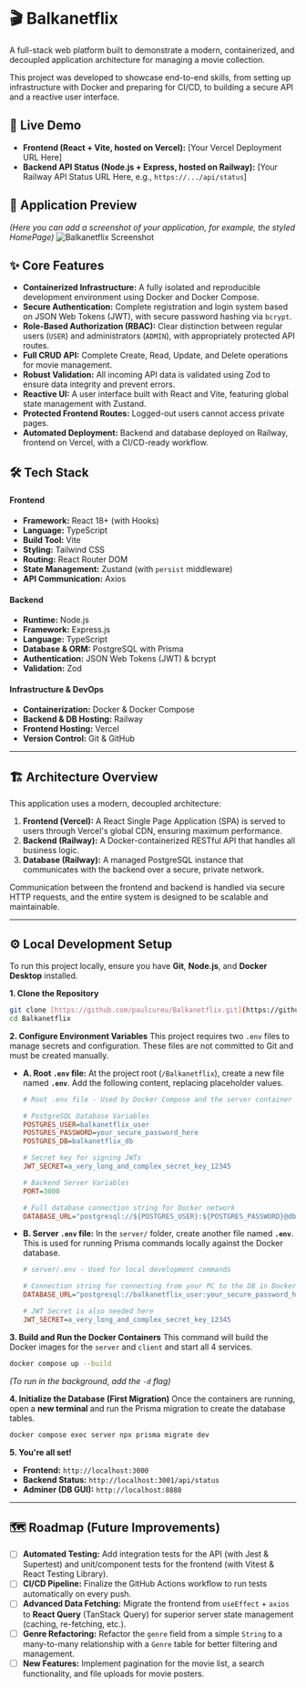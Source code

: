 # 🎬 Balkanetflix

A full-stack web platform built to demonstrate a modern, containerized, and decoupled application architecture for managing a movie collection.

This project was developed to showcase end-to-end skills, from setting up infrastructure with Docker and preparing for CI/CD, to building a secure API and a reactive user interface.

## 🚀 Live Demo

- **Frontend (React + Vite, hosted on Vercel):** [Your Vercel Deployment URL Here]
- **Backend API Status (Node.js + Express, hosted on Railway):** [Your Railway API Status URL Here, e.g., `https://.../api/status`]

## 📸 Application Preview

_(Here you can add a screenshot of your application, for example, the styled HomePage)_
![Balkanetflix Screenshot](link-to-your-screenshot.png)

## ✨ Core Features

- **Containerized Infrastructure:** A fully isolated and reproducible development environment using Docker and Docker Compose.
- **Secure Authentication:** Complete registration and login system based on JSON Web Tokens (JWT), with secure password hashing via `bcrypt`.
- **Role-Based Authorization (RBAC):** Clear distinction between regular users (`USER`) and administrators (`ADMIN`), with appropriately protected API routes.
- **Full CRUD API:** Complete Create, Read, Update, and Delete operations for movie management.
- **Robust Validation:** All incoming API data is validated using Zod to ensure data integrity and prevent errors.
- **Reactive UI:** A user interface built with React and Vite, featuring global state management with Zustand.
- **Protected Frontend Routes:** Logged-out users cannot access private pages.
- **Automated Deployment:** Backend and database deployed on Railway, frontend on Vercel, with a CI/CD-ready workflow.

## 🛠️ Tech Stack

#### **Frontend**

- **Framework:** React 18+ (with Hooks)
- **Language:** TypeScript
- **Build Tool:** Vite
- **Styling:** Tailwind CSS
- **Routing:** React Router DOM
- **State Management:** Zustand (with `persist` middleware)
- **API Communication:** Axios

#### **Backend**

- **Runtime:** Node.js
- **Framework:** Express.js
- **Language:** TypeScript
- **Database & ORM:** PostgreSQL with Prisma
- **Authentication:** JSON Web Tokens (JWT) & bcrypt
- **Validation:** Zod

#### **Infrastructure & DevOps**

- **Containerization:** Docker & Docker Compose
- **Backend & DB Hosting:** Railway
- **Frontend Hosting:** Vercel
- **Version Control:** Git & GitHub

---

## 🏗️ Architecture Overview

This application uses a modern, decoupled architecture:

1.  **Frontend (Vercel):** A React Single Page Application (SPA) is served to users through Vercel's global CDN, ensuring maximum performance.
2.  **Backend (Railway):** A Docker-containerized RESTful API that handles all business logic.
3.  **Database (Railway):** A managed PostgreSQL instance that communicates with the backend over a secure, private network.

Communication between the frontend and backend is handled via secure HTTP requests, and the entire system is designed to be scalable and maintainable.

---

## ⚙️ Local Development Setup

To run this project locally, ensure you have **Git**, **Node.js**, and **Docker Desktop** installed.

**1. Clone the Repository**

```bash
git clone [https://github.com/paulcureu/Balkanetflix.git](https://github.com/paulcureu/Balkanetflix.git)
cd Balkanetflix
```

**2. Configure Environment Variables**
This project requires two `.env` files to manage secrets and configuration. These files are not committed to Git and must be created manually.

- **A. Root `.env` file:** At the project root (`/Balkanetflix`), create a new file named **`.env`**. Add the following content, replacing placeholder values.

  ```ini
  # Root .env file - Used by Docker Compose and the server container

  # PostgreSQL Database Variables
  POSTGRES_USER=balkanetflix_user
  POSTGRES_PASSWORD=your_secure_password_here
  POSTGRES_DB=balkanetflix_db

  # Secret key for signing JWTs
  JWT_SECRET=a_very_long_and_complex_secret_key_12345

  # Backend Server Variables
  PORT=3000

  # Full database connection string for Docker network
  DATABASE_URL="postgresql://${POSTGRES_USER}:${POSTGRES_PASSWORD}@db:5432/${POSTGRES_DB}?schema=public"
  ```

- **B. Server `.env` file:** In the `server/` folder, create another file named **`.env`**. This is used for running Prisma commands locally against the Docker database.

  ```ini
  # server/.env - Used for local development commands

  # Connection string for connecting from your PC to the DB in Docker
  DATABASE_URL="postgresql://balkanetflix_user:your_secure_password_here@localhost:5432/balkanetflix_db?schema=public"

  # JWT Secret is also needed here
  JWT_SECRET=a_very_long_and_complex_secret_key_12345
  ```

**3. Build and Run the Docker Containers**
This command will build the Docker images for the `server` and `client` and start all 4 services.

```bash
docker compose up --build
```

_(To run in the background, add the `-d` flag)_

**4. Initialize the Database (First Migration)**
Once the containers are running, open a **new terminal** and run the Prisma migration to create the database tables.

```bash
docker compose exec server npx prisma migrate dev
```

**5. You're all set!**

- **Frontend:** `http://localhost:3000`
- **Backend Status:** `http://localhost:3001/api/status`
- **Adminer (DB GUI):** `http://localhost:8888`

---

## 🗺️ Roadmap (Future Improvements)

- [ ] **Automated Testing:** Add integration tests for the API (with Jest & Supertest) and unit/component tests for the frontend (with Vitest & React Testing Library).
- [ ] **CI/CD Pipeline:** Finalize the GitHub Actions workflow to run tests automatically on every push.
- [ ] **Advanced Data Fetching:** Migrate the frontend from `useEffect` + `axios` to **React Query** (TanStack Query) for superior server state management (caching, re-fetching, etc.).
- [ ] **Genre Refactoring:** Refactor the `genre` field from a simple `String` to a many-to-many relationship with a `Genre` table for better filtering and management.
- [ ] **New Features:** Implement pagination for the movie list, a search functionality, and file uploads for movie posters.
